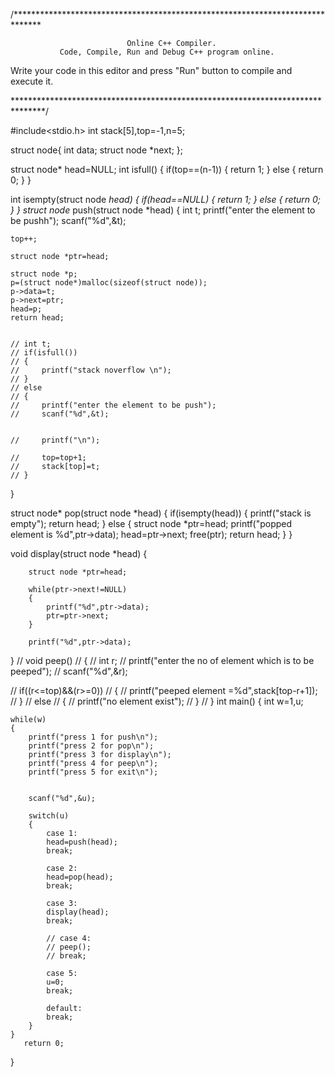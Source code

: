 /******************************************************************************

                              Online C++ Compiler.
               Code, Compile, Run and Debug C++ program online.
Write your code in this editor and press "Run" button to compile and execute it.

*******************************************************************************/

#include<stdio.h> 
int stack[5],top=-1,n=5;

struct node{
    int data;
    struct node *next;
};

struct node* head=NULL;
int isfull()
{
    if(top==(n-1))
    {
        return 1;
    }
    else
    {
        return 0;
    }
}

int isempty(struct node *head)
{
    if(head==NULL)
    {
        return 1;
    }
    else
    {
        return 0;
    }
}
struct node* push(struct node *head)
{
    int t;
    printf("enter the element to be pushh");
    scanf("%d",&t);
    
    top++;
    
    struct node *ptr=head;
    
    struct node *p;
    p=(struct node*)malloc(sizeof(struct node));
    p->data=t;
    p->next=ptr;
    head=p;
    return head;
    

    // int t;
    // if(isfull())
    // {
    //     printf("stack noverflow \n");
    // }
    // else
    // {
    //     printf("enter the element to be push");
    //     scanf("%d",&t);
        
        
    //     printf("\n");
        
    //     top=top+1;
    //     stack[top]=t;
    // }
}

struct node* pop(struct node *head)
{
    if(isempty(head))
    {
        printf("stack is empty");
        return head;
    }
    else
    {
        struct node *ptr=head;
        printf("popped element is %d",ptr->data);
        head=ptr->next;
        free(ptr);
        return head;
    }
}

void display(struct node *head)
{
    
        struct node *ptr=head;
        
        while(ptr->next!=NULL)
        {
            printf("%d",ptr->data);
            ptr=ptr->next;
        }
        
        printf("%d",ptr->data);
}
// void peep()
// {
//     int r;
//     printf("enter the no of element which is to be peeped");
//     scanf("%d",&r);
    
//     if((r<=top)&&(r>=0))
//     {
//     printf("peeped element =%d",stack[top-r+1]);
//     }
//     else
//     {
//         printf("no element exist");
//     }
// }
int main()
{
    int w=1,u;
    
    while(w)
    {
        printf("press 1 for push\n");
        printf("press 2 for pop\n");
        printf("press 3 for display\n");
        printf("press 4 for peep\n");
        printf("press 5 for exit\n");

        
        scanf("%d",&u);
        
        switch(u)
        {
            case 1:
            head=push(head);
            break;
            
            case 2:
            head=pop(head);
            break;
            
            case 3:
            display(head);
            break;
            
            // case 4:
            // peep();
            // break;
            
            case 5:
            u=0;
            break;
            
            default:
            break;
        }
    }
       return 0;
}




